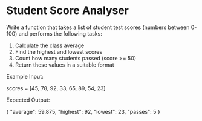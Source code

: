 # Student Score Analyser

Write a function that takes a list of student test scores (numbers between 0-100) and performs the following tasks:

1. Calculate the class average
2. Find the highest and lowest scores
3. Count how many students passed (score >= 50)
4. Return these values in a suitable format

Example Input:

scores = [45, 78, 92, 33, 65, 89, 54, 23]

Expected Output:

{
    "average": 59.875,
    "highest": 92,
    "lowest": 23,
    "passes": 5
}


